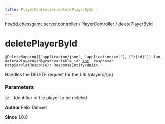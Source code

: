 ```yaml
---
title: PlayerController.deletePlayerById - 
---
```


[htwdd.chessgame.server.controller](../index.html) / [PlayerController](index.html) / [deletePlayerById](./delete-player-by-id.html)

# deletePlayerById

`@DeleteMapping(["application/json", "application/xml"], ["/{id}"]) fun deletePlayerById(@PathVariable id: `[`Int`](https://kotlinlang.org/api/latest/jvm/stdlib/kotlin/-int/index.html)`, response: HttpServletResponse): ResponseEntity<`[`Unit`](https://kotlinlang.org/api/latest/jvm/stdlib/kotlin/-unit/index.html)`>`

Handles the DELETE request for the URI /players/{id}

### Parameters

`id` - Identifier of the player to be deleted

**Author**
Felix Dimmel

**Since**
1.0.0

